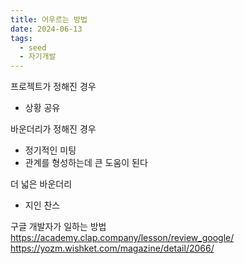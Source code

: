```yaml
---
title: 어우르는 방법
date: 2024-06-13
tags:
  - seed
  - 자기개발
---
```


프로젝트가 정해진 경우
- 상황 공유

바운더리가 정해진 경우
- 정기적인 미팅
- 관계를 형성하는데 큰 도움이 된다

더 넓은 바운더리
- 지인 찬스 

구글 개발자가 일하는 방법
https://academy.clap.company/lesson/review_google/
https://yozm.wishket.com/magazine/detail/2066/